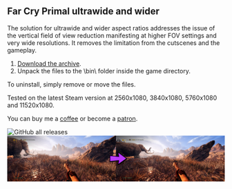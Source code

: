 ## Far Cry Primal ultrawide and wider
The solution for ultrawide and wider aspect ratios addresses the issue of the vertical field of view reduction manifesting at higher FOV settings and very wide resolutions. It removes the limitation from the cutscenes and the gameplay.

1. [Download the archive](/../../releases).
2. Unpack the files to the \bin\ folder inside the game directory.

To uninstall, simply remove or move the files.

Tested on the latest Steam version at 2560x1080, 3840x1080, 5760x1080 and 11520x1080.

You can buy me a [coffee](https://ko-fi.com/rozziroxx) or become a [patron](https://www.patreon.com/rozzi).

![GitHub all releases](https://img.shields.io/github/downloads/RoseTheFlower/FarCryPrimalUltrawide/total?style=flat-square)
![](preview.jpg)
